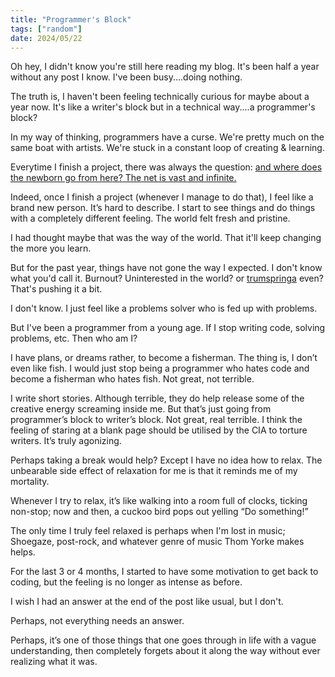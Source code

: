 ```yaml
---
title: "Programmer's Block"
tags: ["random"]
date: 2024/05/22
---
```


Oh hey, I didn't know you're still here reading my blog. It's been half a year without any post I know. I've been busy....doing nothing.

<!-- more -->

The truth is, I haven't been feeling technically curious for maybe about a year now. It's like a writer's block but in a technical way....a programmer's block?

In my way of thinking, programmers have a curse. We're pretty much on the same boat with artists. We're stuck in a constant loop of creating & learning.

Everytime I finish a project, there was always the question: [and where does the newborn go from here? The net is vast and infinite.][2]

Indeed, once I finish a project (whenever I manage to do that), I feel like a brand new person. It’s hard to describe. I start to see things and do things with a completely different feeling. The world felt fresh and pristine.

I had thought maybe that was the way of the world. That it'll keep changing the more you learn.

But for the past year, things have not gone the way I expected. I don't know what you'd call it. Burnout? Uninterested in the world? or [trumspringa][1] even? That's pushing it a bit.

I don't know. I just feel like a problems solver who is fed up with problems.

But I've been a programmer from a young age. If I stop writing code, solving problems, etc. Then who am I?

I have plans, or dreams rather, to become a fisherman. The thing is, I don’t even like fish. I would just stop being a programmer who hates code and become a fisherman who hates fish. Not great, not terrible.

I write short stories. Although terrible, they do help release some of the creative energy screaming inside me. But that’s just going from programmer’s block to writer’s block. Not great, real terrible. I think the feeling of staring at a blank page should be utilised by the CIA to torture writers. It’s truly agonizing.

Perhaps taking a break would help? Except I have no idea how to relax.
The unbearable side effect of relaxation for me is that it reminds me of my mortality.

Whenever I try to relax, it’s like walking into a room full of clocks, ticking non-stop; now and then, a cuckoo bird pops out yelling “Do something!”

The only time I truly feel relaxed is perhaps when I'm lost in music; Shoegaze, post-rock, and whatever genre of music Thom Yorke makes helps.

For the last 3 or 4 months, I started to have some motivation to get back to coding, but the feeling is no longer as intense as before.

I wish I had an answer at the end of the post like usual, but I don't.

Perhaps, not everything needs an answer.

Perhaps, it’s one of those things that one goes through in life with a vague understanding, then completely forgets about it along the way without ever realizing what it was.

[1]: https://www.thedictionaryofobscuresorrows.com/word/trumspringa
[2]: https://youtu.be/i-_tnkh_cVc
